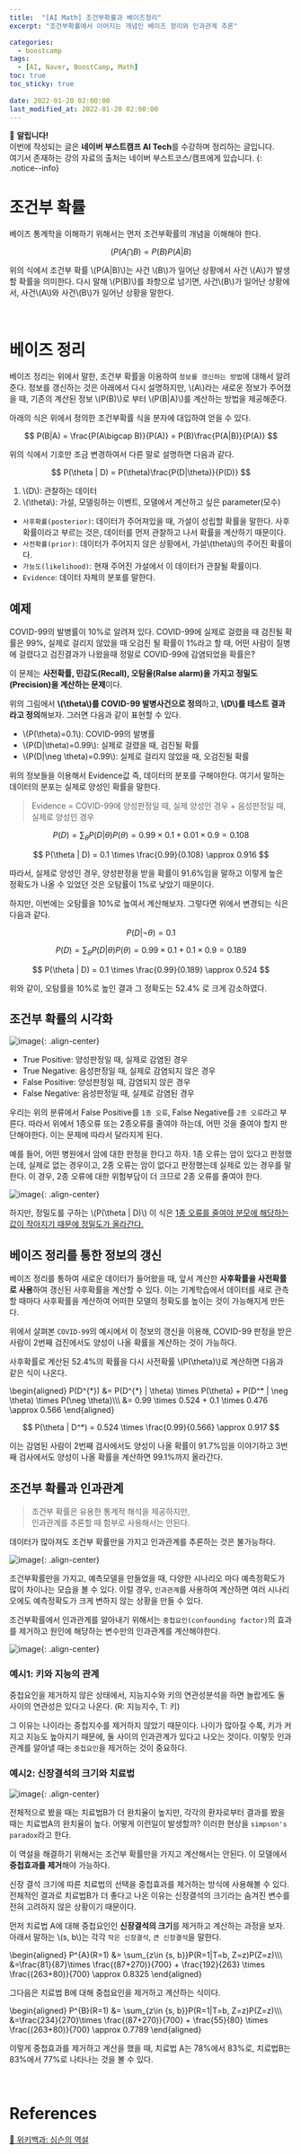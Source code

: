 ```yaml
---
title:  "[AI Math] 조건부확률과 베이즈정리"
excerpt: "조건부확률에서 이어지는 개념인 베이즈 정리와 인과관계 추론"

categories:
  - boostcamp
tags:
  - [AI, Naver, BoostCamp, Math]
toc: true
toc_sticky: true
 
date: 2022-01-20 02:00:00
last_modified_at: 2022-01-20 02:00:00
---
```

📌 **알립니다!**<br>
이번에 작성되는 글은 **네이버 부스트캠프 AI Tech**를 수강하며 정리하는 글입니다.<br>
여기서 존재하는 강의 자료의 출처는 네이버 부스트코스/캠프에게 있습니다.
{: .notice--info}

# 조건부 확률
베이즈 통계학을 이해하기 위해서는 먼저 조건부확률의 개념을 이해해야 한다.

$$ (P(A\bigcap B) = P(B)P(A|B) $$


위의 식에서 조건부 확률 \\(P(A\|B)\\)는 사건 \\(B\\)가 일어난 상황에서 사건 \\(A\\)가 발생할 확률을 의미한다. 다시 말해 \\(P(B)\\)를 좌항으로 넘기면, 사건\\(B\\)가 일어난 상황에서, 사건\\(A\\)와 사건\\(B\\)가 일어난 상황을 말한다.

<br>

# 베이즈 정리
베이즈 정리는 위에서 말한, 조건부 확률을 이용하여 `정보를 갱신하는 방법`에 대해서 알려준다. 정보를 갱신하는 것은 아래에서 다시 설명하지만, \\(A\\)라는 새로운 정보가 주어졌을 때, 기존의 계산된 정보 \\(P(B)\\)로 부터 \\(P(B|A)\\)를 계산하는 방법을 제공해준다.

아래의 식은 위에서 정의한 조건부확률 식을 분자에 대입하여 얻을 수 있다.

$$ P(B|A) = \frac{P(A\bigcap B)}{P(A)} = P(B)\frac{P(A|B)}{P(A)} $$

위의 식에서 기호만 조금 변경하여서 다른 말로 설명하면 다음과 같다.

$$ P(\theta | D) = P(\theta)\frac{P(D|\theta)}{P(D)} $$

1. \\(D\\): 관찰하는 데이터
2. \\(\theta\\): 가설, 모델링하는 이벤트, 모델에서 계산하고 싶은 parameter(모수)

- `사후확률(posterior)`: 데이터가 주어져있을 때, 가설이 성립할 확률을 말한다. 사후확률이라고 부르는 것은, 데이터를 먼저 관찰하고 나서 확률을 계산하기 때문이다.
- `사전확률(prior)`: 데이터가 주어지지 않은 상황에서, 가설\\(theta\\)의 주어진 확률이다.
- `가능도(likelihood)`: 현재 주어진 가설에서 이 데이터가 관찰될 확률이다.
- `Evidence`: 데이터 자체의 분포를 말한다.

## 예제
COVID-99의 발병률이 10%로 알려져 있다. COVID-99에 실제로 걸렸을 때 검진될 확률은 99%, 실제로 걸리지 않았을 때 오검진 될 확률이 1%라고 할 때, 어떤 사람이 질병에 걸렸다고 검진결과가 나왔을때 정말로 COVID-99에 감염되었을 확률은?

이 문제는 **사전확률, 민감도(Recall), 오탐율(Ralse alarm)을 가지고 정밀도(Precision)을 계산하는 문제**이다.

위의 그림에서 **\\(\theta\\)를 COVID-99 발병사건으로 정의**하고, **\\(D\\)를 테스트 결과라고 정의**해보자. 그러면 다음과 같이 표현할 수 있다.

- \\(P(\theta)=0.1\\): COVID-99의 발병률
- \\(P(D\|\theta)=0.99\\): 실제로 걸렸을 때, 검진될 확률
- \\(P(D\|\neg \theta)=0.99\\): 실제로 걸리지 않았을 때, 오검진될 확률

위의 정보들을 이용해서 Evidence값 즉, 데이터의 분포를 구해야한다. 여기서 말하는 데이터의 분포는 실제로 양성인 확률을 말한다.

> Evidence = COVID-99에 양성판정일 때, 실제 양성인 경우 + 음성판정일 때, 실제로 양성인 경우

$$ P(D) = \sum_\theta P(D|\theta)P(\theta) = 0.99\times 0.1 + 0.01 \times 0.9 = 0.108 $$

$$ P(\theta | D) = 0.1 \times \frac{0.99}{0.108} \approx 0.916 $$

따라서, 실제로 양성인 경우, 양성판정을 받을 확률이 91.6%임을 말하고 이렇게 높은 정확도가 나올 수 있었던 것은 오탐률이 1%로 낮았기 때문이다. 

하지만, 이번에는 오탐률을 10%로 높여서 계산해보자. 그렇다면 위에서 변경되는 식은 다음과 같다.

$$ P(D|\neg \theta) = 0.1 $$

$$ P(D) = \sum_\theta P(D|\theta)P(\theta) = 0.99\times 0.1 + 0.1 \times 0.9 = 0.189 $$

$$ P(\theta | D) = 0.1 \times \frac{0.99}{0.189} \approx 0.524 $$

위와 같이, 오탐률을 10%로 높인 결과 그 정확도는 52.4% 로 크게 감소하였다.

## 조건부 확률의 시각화
![image](https://user-images.githubusercontent.com/91870042/145146703-1ba84253-0369-492b-a4dd-6e6a74691daf.png){: .align-center}

- True Positive: 양성판정일 때, 실제로 감염된 경우
- True Negative: 음성판정일 때, 실제로 감염되지 않은 경우
- False Positive: 양성판정일 때, 감염되지 않은 경우
- False Negative: 음성판정일 때, 실제로 감염된 경우

우리는 위의 분류에서 False Positive를 `1종 오류`, False Negative를 `2종 오류`라고 부른다. 따라서 위에서 1종오류 또는 2종오류를 줄여야 하는데, 어떤 것을 줄여야 할지 판단해야한다. 이는 문제에 따라서 달라지게 된다.

예를 들어, 어떤 병원에서 암에 대한 판정을 한다고 하자. 1종 오류는 암이 있다고 판정했는데, 실제로 없는 경우이고, 2종 오류는 암이 없다고 판정했는데 실제로 있는 경우를 말한다. 이 경우, 2종 오류에 대한 위험부담이 더 크므로 2종 오류를 줄여야 한다.

![image](https://user-images.githubusercontent.com/91870042/150640470-683d22fd-42b0-4172-b295-d885c0545c46.png){: .align-center}

하지만, 정밀도를 구하는 \\(P(\theta \| D)\\) 이 식은 <u>1종 오류를 줄여야 분모에 해당하는 값이 작아지기 때문에 정밀도가 올라간다.</u>


## 베이즈 정리를 통한 정보의 갱신
베이즈 정리를 통하여 새로운 데이터가 들어왔을 때, 앞서 계산한 **사후확률을 사전확률로 사용**하여 갱신된 사후확률을 계산할 수 있다. 이는 기계학습에서 데이터를 새로 관측할 때마다 사후확률을 계산하여 어떠한 모델의 정확도를 높이는 것이 가능해지게 만든다.

위에서 살펴본 `COVID-99`의 예시에서 이 정보의 갱신을 이용해, COVID-99 판정을 받은 사람이 2번째 검진에서도 양성이 나올 확률을 계산하는 것이 가능하다.

사후확률로 계산된 52.4%의 확률을 다시 사전확률 \\(P(\theta)\\)로 계산하면 다음과 같은 식이 나온다.

\begin{aligned}
P(D^{\*}) &= P(D^{\*} \| \theta) \times P(\theta) + P(D^* \| \neg \theta) \times P(\neg \theta)\\\\\\
&= 0.99 \times 0.524 + 0.1 \times 0.476 \approx 0.566
\end{aligned}

$$ P(\theta | D^*) = 0.524 \times \frac{0.99}{0.566} \approx 0.917 $$

이는 감염된 사람이 2번째 검사에서도 양성이 나올 확률이 91.7%임을 이야기하고 3번째 검사에서도 양성이 나올 확률을 계산하면 99.1%까지 올라간다.

## 조건부 확률과 인과관계
> 조건부 확률은 유용한 통계적 해석을 제공하지만,  
> 인과관계를 추론할 때 함부로 사용해서는 안된다.

데이터가 많아져도 조건부 확률만을 가지고 인과관계를 추론하는 것은 불가능하다.

![image](https://user-images.githubusercontent.com/91870042/145147335-c00c7624-a199-4bbb-a398-35c0163ec8d3.png){: .align-center}

조건부확률만을 가지고, 예측모델을 만들었을 때, 다양한 시나리오 마다 예측정확도가 많이 차이나는 모습을 볼 수 있다. 이럴 경우, `인과관계`를 사용하여 계산하면 여러 시나리오에도 예측정확도가 크게 변하지 않는 상황을 만들 수 있다.

조건부확률에서 인과관계를 알아내기 위해서는 `중첩요인(confounding factor)`의 효과를 제거하고 원인에 해당하는 변수만의 인과관계를 계산해야한다.

![image](https://user-images.githubusercontent.com/91870042/145147547-341bb919-1fa3-4b8f-8f28-c06b6687fd1c.png){: .align-center}

### 예시1: 키와 지능의 관계
중첩요인을 제거하지 않은 상태에서, 지능지수와 키의 연관성분석을 하면 놀랍게도 둘 사이의 연관성은 있다고 나온다. (R: 지능지수, T: 키)

그 이유는 나이라는 중첩지수를 제거하지 않았기 때문이다. 나이가 많아질 수록, 키가 커지고 지능도 높아지기 때문에, 둘 사이의 인과관계가 있다고 나오는 것이다. 이렇듯 인과관계를 알아낼 때는 `중첩요인`을 제거하는 것이 중요하다.

### 예시2: 신장결석의 크기와 치료법
![image](https://user-images.githubusercontent.com/91870042/150640708-ab1b7c21-e78a-4c5c-a58c-edcfd10dfc0d.png){: .align-center}

전체적으로 봤을 때는 치료법B가 더 완치율이 높지만, 각각의 환자로부터 결과를 봤을 때는 치료법A의 완치율이 높다. 어떻게 이런일이 발생할까? 이러한 현상을 `simpson's paradox`라고 한다.

이 역설을 해결하기 위해서는 조건부 확률만을 가지고 계산해서는 안된다. 이 모델에서 **중첩효과를 제거**해야 가능하다.

신장 결석 크기에 따른 치료법의 선택을 중첩효과를 제거하는 방식에 사용해볼 수 있다. 전체적인 결과로 치료법B가 더 좋다고 나온 이유는 신장결석의 크기라는 숨겨진 변수를 전혀 고려하지 않은 상황이기 때문이다.

먼저 치료법 A에 대해 중첩요인인 **신장결석의 크기**를 제거하고 계산하는 과정을 보자. 아래서 말하는 \\(s, b\\)는 각각 `작은 신장결석`, `큰 신장결석`을 말한다.

\begin{aligned}
  P^{A}(R=1) &= \sum_{z\in \{s, b\}}P(R=1\|T=b, Z=z)P(Z=z)\\\\\\
  &=\frac{81}{87}\times \frac{(87+270)}{700} + \frac{192}{263} \times \frac{(263+80)}{700} \approx 0.8325
\end{aligned}

그다음은 치료법 B에 대해 중첩요인을 제거하고 계산하는 식이다.

\begin{aligned}
  P^{B}(R=1) &= \sum_{z\in \{s, b\}}P(R=1\|T=b, Z=z)P(Z=z)\\\\\\
  &=\frac{234}{270}\times \frac{(87+270)}{700} + \frac{55}{80} \times \frac{(263+80)}{700} \approx 0.7789
\end{aligned}

이렇게 중첩효과를 제거하고 계산을 했을 때, 치료법 A는 78%에서 83%로, 치료법B는 83%에서 77%로 나타나는 것을 볼 수 있다.

<br>

# References

[📘 위키백과: 심슨의 역설](https://ko.wikipedia.org/wiki/%EC%8B%AC%EC%8A%A8%EC%9D%98_%EC%97%AD%EC%84%A4)
